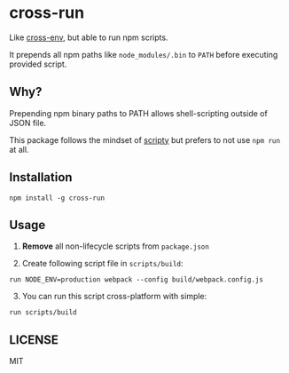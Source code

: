 # cross-run

Like [cross-env](https://github.com/kentcdodds/cross-env), but able to run npm scripts.

It prepends all npm paths like `node_modules/.bin` to `PATH` before executing provided script.

## Why?

Prepending npm binary paths to PATH allows shell-scripting outside of JSON file.

This package follows the mindset of [scripty](https://github.com/testdouble/scripty) but prefers to not use `npm run` at all.

## Installation

```
npm install -g cross-run
```

## Usage

1. **Remove** all non-lifecycle scripts from `package.json`

2. Create following script file in `scripts/build`:

```
run NODE_ENV=production webpack --config build/webpack.config.js
```

3. You can run this script cross-platform with simple:

```
run scripts/build
```

## LICENSE

MIT
